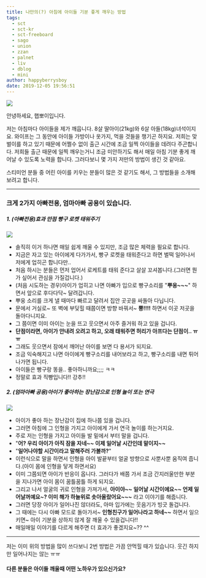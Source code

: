 ```yaml
---
title: 나만의(?) 아침에 아이들 기분 좋게 깨우는 방법
tags:
  - sct
  - sct-kr
  - sct-freeboard
  - sago
  - union
  - zzan
  - palnet
  - liv
  - dblog
  - mini
author: happyberrysboy
date: 2019-12-05 19:56:51
---
```


![](https://steemitimages.com/0x0/https://cdn.steemitimages.com/DQmeVyCnkva2SjkjT5mk9XPo2BJzbK7szFE1pDqqAHrSBsC/WHALE_TITLE_COLORED_LOW.jpg)

안녕하세요, 햅뽀이입니다.

저는 아침마다 아이들을 제가 깨웁니다. 8살 딸아이(21kg)와 6살 아들(18kg)녀석이지요. 와이프는 그 동안에 아이들 가방이나 옷가지, 먹을 것들을 챙기곤 하지요. 저희는 맞벌이를 하고 있기 때문에 어쩔수 없이 출근 시간에 조금 일찍 아이들을 데려다 주곤합니다. 저희들 출근 때문에 일찍 깨우는거니 조금 미안하기도 해서 매일 아침 기분 좋게 깨어날 수 있도록 노력을 합니다. 그러다보니 몇 가지 저만의 방법이 생긴 것 같아요. 

스티미언 분들 중 어린 아이를 키우는 분들이 많은 것 같기도 해서, 그 방법들을 소개해 보려고 합니다.

___

### 크게 2가지 아빠전용, 엄마아빠 공용이 있습니다.

##### 1. (아빠전용)효과 만점 빵구 로켓 태워주기
![](https://cdn.steemitimages.com/DQmSZuFHDpSrcGK3igxdiBJWTt7q7NiSmoHX7wLUEkSfQHx/image.png)
- 솔직히 이거 하나면 매일 쉽게 깨울 수 있지만, 조금 많은 체력을 필요로 합니다.
- 지금은 자고 있는 아이에게 다가가서, 빵구 로켓을 태워준다고 하면 벌떡 일어나서 저에게 업히곤 합니다만..
- 처음 하시는 분들은 먼저 업어서 로케트를 태워 준다고 살살 꼬셔봅니다.(그러면 뭔가 싶어서 관심을 가질겁니다.)
- (처음 시도하는 경우)아이가 업히고 나면 아빠가 입으로 빵구소리를 "**뿌웅~~~**" 하면서 앞으로 후다다닥~ 달려갑니다.
- 뿌웅 소리를 크게 낼 때마다 빠르고 달려서 집안 곳곳을 싸돌아 다닙니다.
- 문에서 거실로~ 또 벽에 부딪힐 때쯤이면 방향 바꿔서~ **뿡!!!!** 하면서 이곳 저곳을 돌아다니지요.
- 그 쯤이면 이미 아이는 눈을 뜨고 웃으면서 아주 즐거워 하고 있을 겁니다.
- **단점이라면, 아이가 안내려 오려고 하고, 오래 태워주면 허리가 아프다는 단점이.. ㅠㅠ**
- 그래도 웃으면서 잠에서 깨어난 아이를 보면 다 용서가 되지요.
- 조금 익숙해지고 나면 아이에게 빵구소리를 내어보라고 하고, 빵구소리를 내면 튀어 나가면 됩니다. 
- 아이들은 빵구랑 똥을.. 좋아하니까요;;;; ㅋㅋ
- 정말로 효과 직빵입니다!! 강추!!


##### 2. (엄마아빠 공용)아이가 좋아하는 장난감으로 인형 놀이 또는 연극
![](https://cdn.steemitimages.com/DQmZqhF2yfkskbQevQpD2M7nWmWMpJs1mPc3TUcB63fuBbD/image.png)
- 아이가 좋아 하는 장난감이 집에 하나쯤 있을 겁니다. 
- 그러면 아침에 그 인형을 가지고 아이에게 가서 연극 놀이를 하는거지요.
- 주로 저는 인형을 가지고 아이들 발 밑에서 부터 말을 겁니다.
- "**어? 우리 아이가 아직 잠을 자네~~ 이제 일어날 시간인데 말이지~~**
- "**일어나야할 시간이라고 말해주러 가볼까?**" 
- 이런식으로 말을 하면서 인형을 아이 발끝부터 얼굴 방향으로 사뿐사뿐 움직여 줍니다.(아이 몸에 인형을 닿게 하면서요)
- 이미 그쯤되면 아이가 반응이 옵니다. 그러다가 배쯤 가서 조금 간지러울만한 부분을 지나가면 아이 몸이 꿈틀꿈틀 하게 되지요.
- 그리고 나서 얼굴의 귀로 인형을 가져가서, **아이야~~ 일어날 시간이에요~~ 언제 일어날꺼예요~? 이미 해가 하늘위로 솟아올랐어요~~~** 라고 이야기를 해줍니다.
- 그러면 당장 아이가 일어나진 않더라도, 아마 입가에는 웃음기가 빙긋 돌겁니다. 
- 그 때에는 다시 아빠 모드로 돌아가서~ **인형친구가 일어나라고 하네~~** 하면서 일으키면~ 아이 기분을 상하지 않게 잘 깨울 수 있을겁니다!!
- 매일매일 이야기를 다르게 해주면 더 효과가 좋겠지요~?? ^^


___

저는 이미 위의 방법을 많이 쓰다보니 2번 방법은 가끔 안먹힐 때가 있습니다. 웃긴 하지만 일어나지는 않는 ㅠㅠ
#### 다른 분들은 아이들 깨울때 어떤 노하우가 있으신가요?